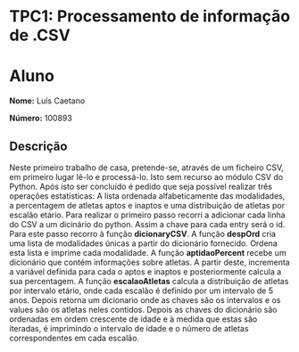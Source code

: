 # TPC1: Processamento de informação de .CSV

# Aluno

**Nome:** Luís Caetano

**Número:** 100893

## Descrição

Neste primeiro trabalho de casa, pretende-se, através de um ficheiro CSV, em primeiro lugar lê-lo e processá-lo. Isto sem recurso ao módulo CSV do Python. Após isto ser concluído é pedido que seja possível realizar três operações estatísticas: A lista ordenada alfabeticamente das modalidades, a percentagem de atletas aptos e inaptos e uma distribuição de atletas por escalão etário.
Para realizar o primeiro passo recorri a adicionar cada linha do CSV a um dicinário do python. Assim a chave para cada entry será o id. Para este passo recorro à função **dicionaryCSV**.
A função **despOrd** cria uma lista de modalidades únicas a partir do dicionário fornecido. Ordena esta lista e imprime cada modalidade.
A função **aptidaoPercent** recebe um dicionário que contém informações sobre atletas. A partir deste, incrementa a variável definida para cada o aptos e inaptos e posteriormente calcula a sua percentagem.
A função **escalaoAtletas** calcula a distribuição de atletas por intervalo etário, onde cada escalão é definido por um intervalo de 5 anos. Depois retorna um dicionario onde as chaves são os intervalos e os values são os atletas neles contidos. Depois as chaves do dicionário são ordenadas em ordem crescente de idade e à medida que estas são iteradas, é imprimindo o intervalo de idade e o número de atletas correspondentes em cada escalão. 
